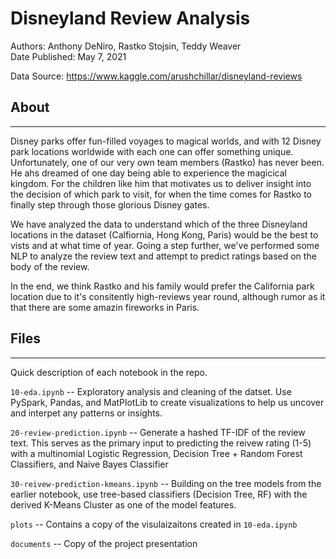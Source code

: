 # Disneyland Review Analysis

Authors: Anthony DeNiro, Rastko Stojsin, Teddy Weaver<br>
Date Published: May 7, 2021

Data Source: https://www.kaggle.com/arushchillar/disneyland-reviews


## About
---
Disney parks offer fun-filled voyages to magical worlds, and with 12 Disney park locations worldwide with each one can offer something unique. Unfortunately, one of our very own team members (Rastko) has never been. He ahs dreamed of one day being able to experience the magicical kingdom. For the children like him that motivates us to deliver insight into the decision of which park to visit, for when the time comes for Rastko to finally step through those glorious Disney gates.

We have analyzed the data to understand which of the three Disneyland locations in the dataset (Calfiornia, Hong Kong, Paris) would be the best to vists and at what time of year. Going a step further, we've performed some NLP to analyze the review text and attempt to predict ratings based on the body of the review.

In the end, we think Rastko and his family would prefer the California park location due to it's consitently high-reviews year round, although rumor as it that there are some amazin fireworks in Paris.

## Files
---
Quick description of each notebook in the repo.

`10-eda.ipynb` -- Exploratory analysis and cleaning of the datset. Use PySpark, Pandas, and MatPlotLib to create visualizations to help us uncover and interpet any patterns or insights.

`20-review-prediction.ipynb` -- Generate a hashed TF-IDF of the review text. This serves as the primary input to predicting the reivew rating (1-5) with a multinomial Logistic Regression, Decision Tree + Random Forest Classifiers, and Naive Bayes Classifier

`30-reivew-prediction-kmeans.ipynb` -- Building on the tree models from the earlier notebook, use tree-based classifiers (Decision Tree, RF) with the derived K-Means Cluster as one of the model features.

`plots` -- Contains a copy of the visulaizaitons created in `10-eda.ipynb`

`documents` -- Copy of the project presentation
